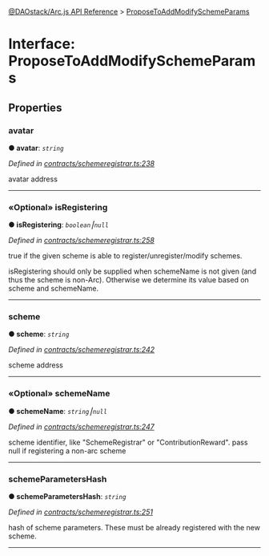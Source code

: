 [@DAOstack/Arc.js API Reference](../README.md) > [ProposeToAddModifySchemeParams](../interfaces/proposetoaddmodifyschemeparams.md)



# Interface: ProposeToAddModifySchemeParams


## Properties
<a id="avatar"></a>

###  avatar

**●  avatar**:  *`string`* 

*Defined in [contracts/schemeregistrar.ts:238](https://github.com/daostack/arc.js/blob/6909d59/lib/contracts/schemeregistrar.ts#L238)*



avatar address




___

<a id="isregistering"></a>

### «Optional» isRegistering

**●  isRegistering**:  *`boolean`⎮`null`* 

*Defined in [contracts/schemeregistrar.ts:258](https://github.com/daostack/arc.js/blob/6909d59/lib/contracts/schemeregistrar.ts#L258)*



true if the given scheme is able to register/unregister/modify schemes.

isRegistering should only be supplied when schemeName is not given (and thus the scheme is non-Arc). Otherwise we determine its value based on scheme and schemeName.




___

<a id="scheme"></a>

###  scheme

**●  scheme**:  *`string`* 

*Defined in [contracts/schemeregistrar.ts:242](https://github.com/daostack/arc.js/blob/6909d59/lib/contracts/schemeregistrar.ts#L242)*



scheme address




___

<a id="schemename"></a>

### «Optional» schemeName

**●  schemeName**:  *`string`⎮`null`* 

*Defined in [contracts/schemeregistrar.ts:247](https://github.com/daostack/arc.js/blob/6909d59/lib/contracts/schemeregistrar.ts#L247)*



scheme identifier, like "SchemeRegistrar" or "ContributionReward". pass null if registering a non-arc scheme




___

<a id="schemeparametershash"></a>

###  schemeParametersHash

**●  schemeParametersHash**:  *`string`* 

*Defined in [contracts/schemeregistrar.ts:251](https://github.com/daostack/arc.js/blob/6909d59/lib/contracts/schemeregistrar.ts#L251)*



hash of scheme parameters. These must be already registered with the new scheme.




___


